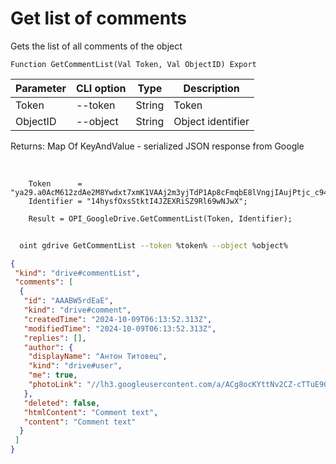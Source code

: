 ﻿---
sidebar_position: 3
---

# Get list of comments
 Gets the list of all comments of the object



`Function GetCommentList(Val Token, Val ObjectID) Export`

  | Parameter | CLI option | Type | Description |
  |-|-|-|-|
  | Token | --token | String | Token |
  | ObjectID | --object | String | Object identifier |

  
  Returns:  Map Of KeyAndValue - serialized JSON response from Google

<br/>




```bsl title="Code example"
    Token      = "ya29.a0AcM612zdAe2M8Ywdxt7xmK1VAAj2m3yjTdP1Ap8cFmqbE8lVngjIAujPtjc_c94MCuKNLfn7MSssBd6NfMXDQDrHMUv7Fgjp7cjuXk68n...";
    Identifier = "14hysfOxsStktI4JZEXRiSZ9Rl69wNJwX";

    Result = OPI_GoogleDrive.GetCommentList(Token, Identifier);
```



```sh title="CLI command example"
    
  oint gdrive GetCommentList --token %token% --object %object%

```

```json title="Result"
{
 "kind": "drive#commentList",
 "comments": [
  {
   "id": "AAABW5rdEaE",
   "kind": "drive#comment",
   "createdTime": "2024-10-09T06:13:52.313Z",
   "modifiedTime": "2024-10-09T06:13:52.313Z",
   "replies": [],
   "author": {
    "displayName": "Антон Титовец",
    "kind": "drive#user",
    "me": true,
    "photoLink": "//lh3.googleusercontent.com/a/ACg8ocKYttNv2CZ-cTTuE90Zmht_PwnGc0YnjM1IUllXsTVORfZFVPU=s50-c-k-no"
   },
   "deleted": false,
   "htmlContent": "Comment text",
   "content": "Comment text"
  }
 ]
}
```
